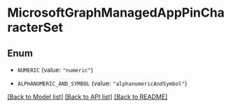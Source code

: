 # MicrosoftGraphManagedAppPinCharacterSet

## Enum


* `NUMERIC` (value: `"numeric"`)

* `ALPHANUMERIC_AND_SYMBOL` (value: `"alphanumericAndSymbol"`)


[[Back to Model list]](../README.md#documentation-for-models) [[Back to API list]](../README.md#documentation-for-api-endpoints) [[Back to README]](../README.md)


